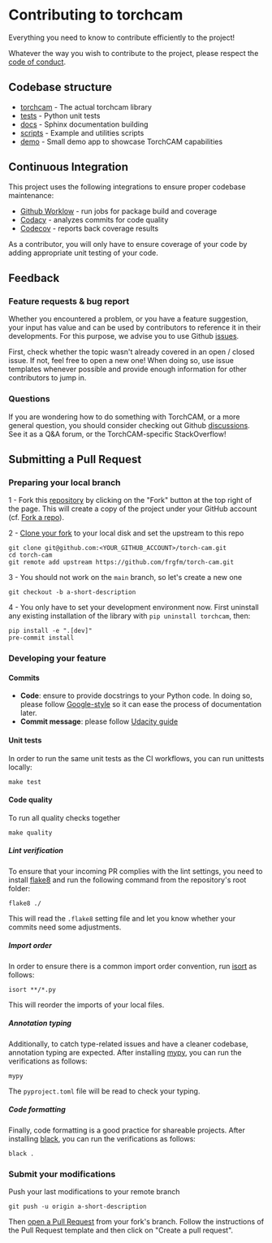 # Contributing to torchcam

Everything you need to know to contribute efficiently to the project!

Whatever the way you wish to contribute to the project, please respect the [code of conduct](CODE_OF_CONDUCT.md).



## Codebase structure

- [torchcam](https://github.com/frgfm/torch-cam/blob/main/torchcam) - The actual torchcam library
- [tests](https://github.com/frgfm/torch-cam/blob/main/tests) - Python unit tests
- [docs](https://github.com/frgfm/torch-cam/blob/main/docs) - Sphinx documentation building
- [scripts](https://github.com/frgfm/torch-cam/blob/main/scripts) - Example and utilities scripts
- [demo](https://github.com/frgfm/torch-cam//blob/main/demo) - Small demo app to showcase TorchCAM capabilities



## Continuous Integration

This project uses the following integrations to ensure proper codebase maintenance:

- [Github Worklow](https://help.github.com/en/actions/configuring-and-managing-workflows/configuring-a-workflow) - run jobs for package build and coverage
- [Codacy](https://www.codacy.com/) - analyzes commits for code quality
- [Codecov](https://codecov.io/) - reports back coverage results

As a contributor, you will only have to ensure coverage of your code by adding appropriate unit testing of your code.



## Feedback

### Feature requests & bug report

Whether you encountered a problem, or you have a feature suggestion, your input has value and can be used by contributors to reference it in their developments. For this purpose, we advise you to use Github [issues](https://github.com/frgfm/torch-cam/issues).

First, check whether the topic wasn't already covered in an open / closed issue. If not, feel free to open a new one! When doing so, use issue templates whenever possible and provide enough information for other contributors to jump in.

### Questions

If you are wondering how to do something with TorchCAM, or a more general question, you should consider checking out Github [discussions](https://github.com/frgfm/torch-cam/discussions). See it as a Q&A forum, or the TorchCAM-specific StackOverflow!



## Submitting a Pull Request

### Preparing your local branch

1 - Fork this [repository](https://github.com/frgfm/torch-cam) by clicking on the "Fork" button at the top right of the page. This will create a copy of the project under your GitHub account (cf. [Fork a repo](https://docs.github.com/en/get-started/quickstart/fork-a-repo)).

2 - [Clone your fork](https://docs.github.com/en/repositories/creating-and-managing-repositories/cloning-a-repository) to your local disk and set the upstream to this repo
```shell
git clone git@github.com:<YOUR_GITHUB_ACCOUNT>/torch-cam.git
cd torch-cam
git remote add upstream https://github.com/frgfm/torch-cam.git
```

3 - You should not work on the `main` branch, so let's create a new one
```shell
git checkout -b a-short-description
```

4 - You only have to set your development environment now. First uninstall any existing installation of the library with `pip uninstall torchcam`, then:
```shell
pip install -e ".[dev]"
pre-commit install
```

### Developing your feature

#### Commits

- **Code**: ensure to provide docstrings to your Python code. In doing so, please follow [Google-style](https://sphinxcontrib-napoleon.readthedocs.io/en/latest/example_google.html) so it can ease the process of documentation later.
- **Commit message**: please follow [Udacity guide](http://udacity.github.io/git-styleguide/)

#### Unit tests

In order to run the same unit tests as the CI workflows, you can run unittests locally:

```shell
make test
```

#### Code quality

To run all quality checks together

```shell
make quality
```

##### Lint verification

To ensure that your incoming PR complies with the lint settings, you need to install [flake8](https://flake8.pycqa.org/en/latest/) and run the following command from the repository's root folder:

```shell
flake8 ./
```
This will read the `.flake8` setting file and let you know whether your commits need some adjustments.

##### Import order

In order to ensure there is a common import order convention, run [isort](https://github.com/PyCQA/isort) as follows:

```shell
isort **/*.py
```
This will reorder the imports of your local files.

##### Annotation typing

Additionally, to catch type-related issues and have a cleaner codebase, annotation typing are expected. After installing [mypy](https://github.com/python/mypy), you can run the verifications as follows:

```shell
mypy
```
The `pyproject.toml` file will be read to check your typing.

##### Code formatting

Finally, code formatting is a good practice for shareable projects. After installing [black](https://github.com/psf/black), you can run the verifications as follows:

```shell
black .
```

### Submit your modifications

Push your last modifications to your remote branch
```shell
git push -u origin a-short-description
```

Then [open a Pull Request](https://docs.github.com/en/github/collaborating-with-pull-requests/proposing-changes-to-your-work-with-pull-requests/creating-a-pull-request) from your fork's branch. Follow the instructions of the Pull Request template and then click on "Create a pull request".
